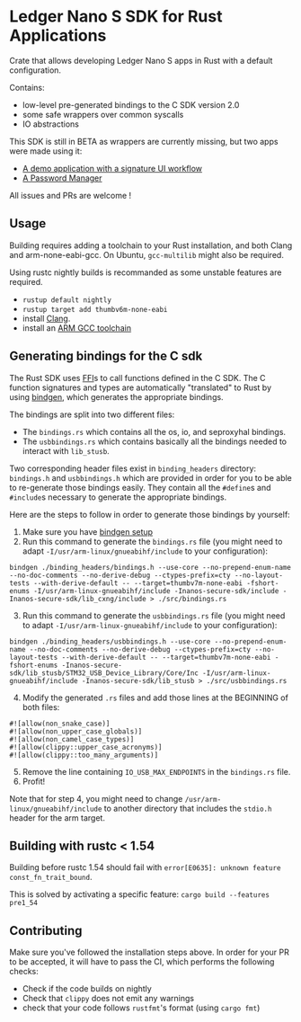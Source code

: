 # Ledger Nano S SDK for Rust Applications

Crate that allows developing Ledger Nano S apps in Rust with a default configuration.

Contains:

- low-level pre-generated bindings to the C SDK version 2.0
- some safe wrappers over common syscalls
- IO abstractions

This SDK is still in BETA as wrappers are currently missing, but two apps were made using it:

- [A demo application with a signature UI workflow](https://github.com/LedgerHQ/rust-app)
- [A Password Manager](https://github.com/LedgerHQ/rust-app-password-manager)

All issues and PRs are welcome ! 

## Usage

Building requires adding a toolchain to your Rust installation, and both Clang and arm-none-eabi-gcc.
On Ubuntu, `gcc-multilib` might also be required.

Using rustc nightly builds is recommanded as some unstable features are
required.

- `rustup default nightly`
- `rustup target add thumbv6m-none-eabi`
- install [Clang](http://releases.llvm.org/download.html).
- install an [ARM GCC toolchain](https://developer.arm.com/tools-and-software/open-source-software/developer-tools/gnu-toolchain/gnu-rm/downloads)

## Generating bindings for the C sdk

The Rust SDK uses [FFI](https://doc.rust-lang.org/nomicon/ffi.html)s to call functions defined in the C SDK. The C function signatures and types are automatically "translated" to Rust by using [bindgen](https://rust-lang.github.io/rust-bindgen/introduction.html), which generates the appropriate bindings.

The bindings are split into two different files:
- The `bindings.rs` which contains all the os, io, and seproxyhal bindings.
- The `usbbindings.rs` which contains basically all the bindings needed to interact with `lib_stusb`.

Two corresponding header files exist in `binding_headers` directory: `bindings.h` and `usbbindings.h` which are provided in order for you to be able to re-generate those bindings easily. They contain all the `#define`s and `#include`s necessary to generate the appropriate bindings.

Here are the steps to follow in order to generate those bindings by yourself:
1. Make sure you have [bindgen setup](https://rust-lang.github.io/rust-bindgen/requirements.html)
2. Run this command to generate the `bindings.rs` file (you might need to adapt `-I/usr/arm-linux/gnueabihf/include` to your configuration):
```
bindgen ./binding_headers/bindings.h --use-core --no-prepend-enum-name --no-doc-comments --no-derive-debug --ctypes-prefix=cty --no-layout-tests --with-derive-default -- --target=thumbv7m-none-eabi -fshort-enums -I/usr/arm-linux-gnueabihf/include -Inanos-secure-sdk/include -Inanos-secure-sdk/lib_cxng/include > ./src/bindings.rs
```
3. Run this command to generate the `usbbindings.rs` file (you might need to adapt `-I/usr/arm-linux-gnueabihf/include` to your configuration):
```
bindgen ./binding_headers/usbbindings.h --use-core --no-prepend-enum-name --no-doc-comments --no-derive-debug --ctypes-prefix=cty --no-layout-tests --with-derive-default -- --target=thumbv7m-none-eabi -fshort-enums -Inanos-secure-sdk/lib_stusb/STM32_USB_Device_Library/Core/Inc -I/usr/arm-linux-gnueabihf/include -Inanos-secure-sdk/lib_stusb > ./src/usbbindings.rs
```
4. Modify the generated `.rs` files and add those lines at the BEGINNING of both files:
```
#![allow(non_snake_case)]
#![allow(non_upper_case_globals)]
#![allow(non_camel_case_types)]
#![allow(clippy::upper_case_acronyms)]
#![allow(clippy::too_many_arguments)]
```
5. Remove the line containing `IO_USB_MAX_ENDPOINTS` in the `bindings.rs` file.
6. Profit!

Note that for step 4, you might need to change `/usr/arm-linux/gnueabihf/include` to another directory that includes the `stdio.h` header for the arm target.

## Building with rustc < 1.54

Building before rustc 1.54 should fail with `error[E0635]: unknown feature const_fn_trait_bound`.

This is solved by activating a specific feature: `cargo build --features pre1_54`

## Contributing

Make sure you've followed the installation steps above. In order for your PR to be accepted, it will have to pass the CI, which performs the following checks:

- Check if the code builds on nightly
- Check that `clippy` does not emit any warnings
- check that your code follows `rustfmt`'s format (using `cargo fmt`)
